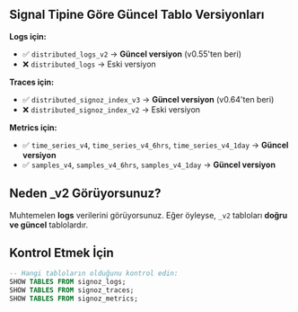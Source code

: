 ## Signal Tipine Göre Güncel Tablo Versiyonları

**Logs için:**
- ✅ `distributed_logs_v2` → **Güncel versiyon** (v0.55'ten beri)
- ❌ `distributed_logs` → Eski versiyon

**Traces için:**
- ✅ `distributed_signoz_index_v3` → **Güncel versiyon** (v0.64'ten beri)
- ❌ `distributed_signoz_index_v2` → Eski versiyon

**Metrics için:**
- ✅ `time_series_v4`, `time_series_v4_6hrs`, `time_series_v4_1day` → **Güncel versiyon**
- ✅ `samples_v4`, `samples_v4_6hrs`, `samples_v4_1day` → **Güncel versiyon**

## Neden _v2 Görüyorsunuz?

Muhtemelen **logs** verilerini görüyorsunuz. Eğer öyleyse, `_v2` tabloları **doğru ve güncel** tablolardır.

## Kontrol Etmek İçin

```sql
-- Hangi tabloların olduğunu kontrol edin:
SHOW TABLES FROM signoz_logs;
SHOW TABLES FROM signoz_traces;
SHOW TABLES FROM signoz_metrics;
```